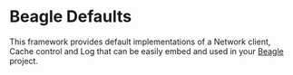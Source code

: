 # Beagle Defaults

This framework provides default implementations of a Network client, Cache control and Log that can be easily embed and used in your [Beagle](https://github.com/ZupIT/beagle) project.
